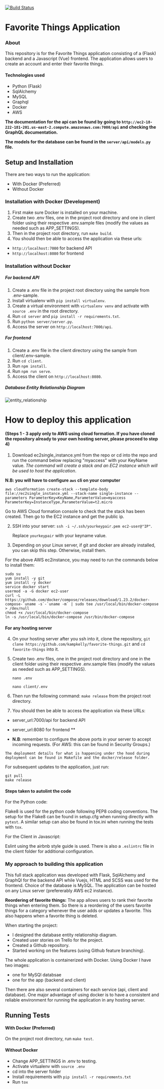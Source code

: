 [![Build Status](https://travis-ci.com/kampkelly/favourite-things.svg?branch=develop)](https://travis-ci.com/kampkelly/favourite-things)

# Favorite Things Application

### About

This repository is for the Favorite Things application consisting of a  (Flask) backend and a Javascript (Vue) frontend. The application allows users to create an account and enter their favorite things.

#### Technologies used

- Python (Flask)
- SqlAlchemy
- MySQL
- Graphql
- Docker
- AWS

**The documentation for the api can be found by going to `http://ec2-18-222-181-201.us-east-2.compute.amazonaws.com:7000/api` and checking the GraphQL documentation.**

**The models for the database can be found in the `server/api/models.py` file.**

## Setup and Installation

There are two ways to run the application:

- With Docker (Preferred)
- Without Docker

### Installation with Docker (Development)

1. First make sure Docker is installed on your machine.
2. Create two .env files, one in the project root directory and one in client folder using their respective .env.sample files (modify the values as needed such as APP_SETTINGS).
3. Then in the project root directory, run `make build`.
4. You should then be able to access the application via these urls:

- `http://localhost:7000` for backend API
- `http://localhost:8080` for frontend

### Installation without Docker

##### For backend API

1. Create a .env file in the project root directory using the sample from .env-sample.
2. Install virtualenv with `pip install virtualenv`.
3. Create a virtual environment with `virtualenv venv` and activate with `source .env` in the root directory.
4. Run `cd server` and `pip install -r requirements.txt`.
5. Run `python server/server.py`.
6. Access the server on `http://localhost:7000/api`.

##### For frontend

1. Create a .env file in the client directory using the sample from client/.env-sample.
2. Run `cd client`.
3. Run `npm install`.
4. Run `npm run serve`.
5. Access the client on `http://localhost:8080`.

##### Database Entity Relationship Diagram

![entity_relationship](entity_relationship_diagram.png)

# How to deploy this application

#### (Steps 1 - 3 apply only to AWS using cloud formation. If you have cloned the repository already to your own hosting server, please proceed to step 4)

1. Download ec2single_instance.yml from the repo or cd into the repo and run the command below replacing "myaccess" with your KeyName value. *The command will create a stack and an EC2 instance which will be used to host the application*.

**N.B: you will have to configure `aws` cli on your computer**

```
aws cloudformation create-stack --template-body file://ec2single_instance.yml --stack-name single-instance --parameters ParameterKey=KeyName,ParameterValue=myaccess ParameterKey=InstanceType,ParameterValue=t2.micro
```

Go to AWS Cloud formation console to check that the stack has been created. Then go to the EC2 instance and get the public ip.

2. SSH into your server: `ssh -i ~/.ssh/yourkeypair.pem ec2-user@"IP"`.

    Replace `yourkeypair` with your keyname value.

3. Depending on your Linux server, if git and docker are already installed, you can skip this step. Otherwise, install them.

For the above AWS ec2instance, you may need to run the commands below to install them:

 ```
sudo su
yum install -y git
yum install -y docker
service docker start
usermod -a -G docker ec2-user
curl -L https://github.com/docker/compose/releases/download/1.23.2/docker-compose-`uname -s`-`uname -m` | sudo tee /usr/local/bin/docker-compose > /dev/null
chmod +x /usr/local/bin/docker-compose
ln -s /usr/local/bin/docker-compose /usr/bin/docker-compose
```

#### For any hosting server

4. On your hosting server after you ssh into it, clone the repository, `git clone https://github.com/kampkelly/favorite-things.git` and `cd favorite-things` into it.

5. Create two .env files, one in the project root directory and one in the client folder using their respective .env.sample files (modify the values as needed such as APP_SETTINGS).

    `nano .env`

    `nano client/.env`
6. Then run the following command: `make release` from the project root directory.

7. You should then be able to access the application via these URLs:

- server_url:7000/api for backend API

- server_url:8080 for frontend
**
- **N.B**: remember to configure the above ports in your server to accept incoming requests. (For AWS: this can be found in Security Groups.)

```
The deployment details for what is happening under the hood during deployment can be found in Makefile and the docker/release folder.
```

For subsequent updates to the application, just run:

```
git pull
make release
```

#### Steps taken to autolint the code

For the Python code:

 Flake8 is used for the python code following PEP8 coding conventions. The setup for the Flake8 can be found in setup.cfg when running directly with `pytest`. A similar setup can also be found in tox.ini when running the tests with `tox`.

For the Client in Javascript:

Eslint using the airbnb style guide is used. There is also a `.eslintrc` file in the client folder for additional configuration.

### My approach to building this application

This full stack application was developed with Flask, SqlAlchemy and GraphQl for the backend API while Vuejs, HTML and SCSS was used for the frontend. Choice of the database is MySQL. The application can be hosted on any Linux server (prefererably AWS ec2 instance).

**Reordering of favorite things:**
The app allows users to rank their favorite things when entering them. So there is a reordering of the users favorite things for a category whenever the user adds or updates a favorite. This also happens when a favorite thing is deleted.

When starting the project:

- I designed the database entity relationship diagram.
- Created user stories on Trello for the project.
- Created a Github repository.
- Started working on the features (using Github feature branching).

The whole application is containerized with Docker.
Using Docker I have two images:

- one for MySQl databsae
- one for the app (backend and client)

Then there are also several containers for each service (api, client and database).
One major advantage of using docker is to have a consistent and reliable environment for running the application in any hosting server.

## Running Tests

#### With Docker (Preferred)

On the project root directory, run `make test`.

#### Without Docker

- Change APP_SETTINGS in .env to testing.
- Activate virtualenv with `source .env`
- cd into the server folder
- Install requirements with `pip install -r requirements.txt`
- Run `tox`
